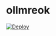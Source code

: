 # ollmreok
[![Deploy](https://www.herokucdn.com/deploy/button.png)](https://dashboard.heroku.com/new?template=https://github.com/ngfreol/ollmreok)

